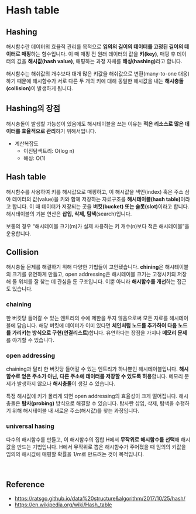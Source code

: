 # Hash table


## Hashing

해시함수란 데이터의 효율적 관리를 목적으로 <b>임의의 길이의 데이터를 고정된 길이의 데이터로 매핑</b>하는 함수입니다. 
이 때 매핑 전 원래 데이터의 값을 <b>키(key)</b>, 매핑 후 데이터의 값을 <b>해시값(hash value)</b>, 매핑하는 과정 자체를 <b>해싱(hashing)</b>라고 합니다.

해시함수는 해쉬값의 개수보다 대개 많은 키값을 해쉬값으로 변환(many-to-one 대응)하기 때문에 
해시함수가 서로 다른 두 개의 키에 대해 동일한 해시값을 내는 <b>해시충돌(collision)</b>이 발생하게 됩니다. 

## Hashing의 장점

해시충돌이 발생할 가능성이 있음에도 해시테이블을 쓰는 이유는 <b>적은 리소스로 많은 데이터를 효율적으로 관리</b>하기 위해서입니다. 
- 계산복잡도
  - 이진탐색트리: O(log n)
  - 해싱: O(1)
  
  
## Hash table

해시함수를 사용하여 키를 해시값으로 매핑하고, 이 해시값을 색인(index) 혹은 주소 삼아 
데이터의 값(value)을 키와 함께 저장하는 자료구조를 <b>해시테이블(hash table)</b>이라고 합니다. 
이 때 데이터가 저장되는 곳을 <b>버킷(bucket) 또는 슬롯(slot)</b>이라고 합니다. 
해시테이블의 기본 연산은 <b>삽입, 삭제, 탐색</b>(search)입니다.

보통의 경우 “해시테이블 크기(m)가 실제 사용하는 키 개수(n)보다 적은 해시테이블”을 운용합니다.


## Collision

해시충돌 문제를 해결하기 위해 다양한 기법들이 고안됐습니다. 
<b>chining</b>은 해시테이블의 크기를 유연하게 만들고, 
</b>open addressing</b>은 해시테이블 크기는 고정시키되 저장해 둘 위치를 잘 찾는 데 관심을 둔 구조입니다. 
이뿐 아니라 <b>해시함수를 개선</b>하는 접근도 있습니다. 


### chaining
한 버킷당 들어갈 수 있는 엔트리의 수에 제한을 두지 않음으로써 모든 자료를 해시테이블에 담습니다. 
해당 버킷에 데이터가 이미 있다면 <b>체인처럼 노드를 추가하여 다음 노드를 가리키는 방식으로 구현(연결리스트)</b>합니다. 
유연하다는 장점을 가지나 <b>메모리 문제</b>를 야기할 수 있습니다.


### open addressing
chaining과 달리 한 버킷당 들어갈 수 있는 엔트리가 하나뿐인 해시테이블입니다. 
<b>해시함수로 얻은 주소가 아닌, 다른 주소에 데이터를 저장할 수 있도록 허용</b>합니다. 
메모리 문제가 발생하지 않으나 <b>해시충돌</b>이 생길 수 있습니다.

특정 해시값에 키가 몰리게 되면 open addressing의 효율성이 크게 떨어집니다. 
해시충돌은 <b>탐사(probing)</b> 방식으로 해결할 수 있습니다. 
탐사란 삽입, 삭제, 탐색을 수행하기 위해 해시테이블 내 새로운 주소(해시값)를 찾는 과정입니다.


### universal hasing
다수의 해시함수를 만들고, 이 해시함수의 집합 H에서 <b>무작위로 해시함수를 선택</b>해 해시값을 만드는 기법입니다. 
H에서 무작위로 뽑은 해시함수가 주어졌을 때 임의의 키값을 임의의 해시값에 매핑할 확률을 1/m로 만드려는 것이 목적입니다. 

<br>

## Reference
- https://ratsgo.github.io/data%20structure&algorithm/2017/10/25/hash/
- https://en.wikipedia.org/wiki/Hash_table
